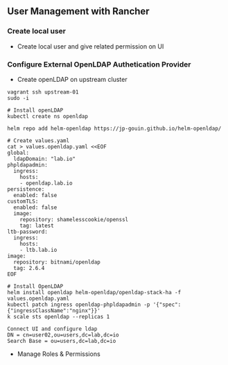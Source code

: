## User Management with Rancher

### Create local user

- Create local user and give related permission on UI

### Configure External OpenLDAP Authetication Provider

- Create openLDAP on upstream cluster

```
vagrant ssh upstream-01
sudo -i

# Install openLDAP
kubectl create ns openldap

helm repo add helm-openldap https://jp-gouin.github.io/helm-openldap/

# Create values.yaml
cat > values.openldap.yaml <<EOF
global:
  ldapDomain: "lab.io"
phpldapadmin:
  ingress:
    hosts:
    - openldap.lab.io
persistence:
  enabled: false
customTLS:
  enabled: false
  image:
    repository: shamelesscookie/openssl
    tag: latest
ltb-password:
  ingress:
    hosts:
    - ltb.lab.io
image:
  repository: bitnami/openldap
  tag: 2.6.4
EOF

# Install OpenLDAP
helm install openldap helm-openldap/openldap-stack-ha -f values.openldap.yaml
kubectl patch ingress openldap-phpldapadmin -p '{"spec":{"ingressClassName":"nginx"}}'
k scale sts openldap --replicas 1

Connect UI and configure ldap
DN = cn=user02,ou=users,dc=lab,dc=io
Search Base = ou=users,dc=lab,dc=io
```
- Manage Roles & Permissions





